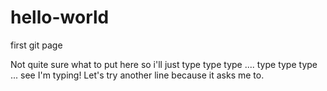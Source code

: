 # hello-world
first git page

Not quite sure what to put here so i'll just type type type .... type type type ... see I'm typing!
Let's try another line because it asks me to.
